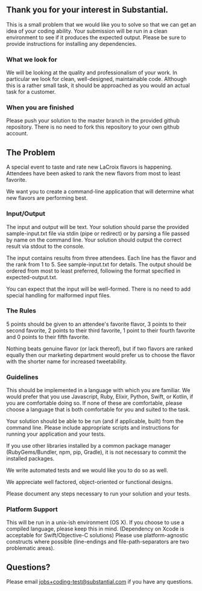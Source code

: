 ## Thank you for your interest in Substantial.

This is a small problem that we would like you to solve so that we can get an
idea of your coding ability. Your submission will be run in a clean environment
to see if it produces the expected output. Please be sure to provide
instructions for installing any dependencies.

### What we look for

We will be looking at the quality and professionalism of your work. In
particular we look for clean, well-designed, maintainable code. Although this is
a rather small task, it should be approached as you would an actual task for a
customer.

### When you are finished

Please push your solution to the master branch in the provided github
repository. There is no need to fork this repository to your own github account.
## The Problem

A special event to taste and rate new LaCroix flavors is happening. Attendees
have been asked to rank the new flavors from most to least favorite.

We want you to create a command-line application that will determine what new
flavors are performing best.

### Input/Output

The input and output will be text. Your solution should parse the provided
sample-input.txt file via stdin (pipe or redirect) or by parsing a file passed
by name on the command line. Your solution should output the correct result via
stdout to the console.

The input contains results from three attendees. Each line has the flavor and
the rank from 1 to 5. See sample-input.txt for details. The output should be
ordered from most to least preferred, following the format specified in
expected-output.txt.

You can expect that the input will be well-formed. There is no need to add
special handling for malformed input files.

### The Rules

5 points should be given to an attendee's favorite flavor, 3 points to their
second favorite, 2 points to their third favorite, 1 point to their
fourth favorite and 0 points to their fifth favorite.

Nothing beats genuine flavor (or lack thereof), but if two flavors are ranked
equally then our marketing department would prefer us to choose the flavor with
the shorter name for increased tweetability.

### Guidelines

This should be implemented in a language with which you are familiar. We
would prefer that you use Javascript, Ruby, Elixir, Python, Swift, or Kotlin,
if you are comfortable doing so. If none of these are comfortable, please
choose a language that is both comfortable for you and suited to the task.

Your solution should be able to be run (and if applicable, built) from the
command line. Please include appropriate scripts and instructions for running
your application and your tests.

If you use other libraries installed by a common package manager
(RubyGems/Bundler, npm, pip, Gradle), it is not necessary to commit the
installed packages.

We write automated tests and we would like you to do so as well.

We appreciate well factored, object-oriented or functional designs.

Please document any steps necessary to run your solution and your tests.

### Platform Support

This will be run in a unix-ish environment (OS X). If you choose to use a
compiled language, please keep this in mind. (Dependency on Xcode is
acceptable for Swift/Objective-C solutions) Please use platform-agnostic
constructs where possible (line-endings and file-path-separators are two
problematic areas).

Questions?
----------
Please email jobs+coding-test@substantial.com if you have any questions.
